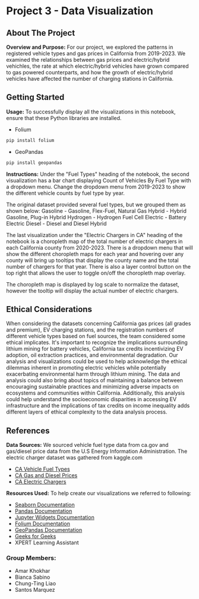 # Project 3 - Data Visualization

## About The Project
**Overview and Purpose:** For our project, we explored the patterns in registered vehicle types and gas prices in California from 2019-2023. We examined the relationships between gas prices and electric/hybrid vehichles, the rate at which electric/hybrid vehicles have grown compared to gas powered counterparts, and how the growth of electric/hybrid vehicles have affected the number of charging stations in California. 

## Getting Started
**Usage:** To successfully display all the visualizations in this notebook, ensure that these Python libraries are installed.
- Folium
```bash
pip install folium
```
- GeoPandas
```bash
pip install geopandas
```
**Instructions:** Under the "Fuel Types" heading of the notebook, the second visualization has a bar chart displaying Count of Vehicles By Fuel Type with a dropdown menu.  Change the dropdown menu from 2019-2023 to show the different vehicle counts by fuel type by year.  

The original dataset provided several fuel types, but we grouped them as shown below:
Gasoline - Gasoline, Flex-Fuel, Natural Gas
Hybrid - Hybrid Gasoline, Plug-in Hybrid
Hydrogen - Hydrogen Fuel Cell
Electric - Battery Electric
Diesel - Diesel and Diesel Hybrid

The last visualization under the "Electric Chargers in CA" heading of the notebook is a choropleth map of the total number of electric chargers in each California county from 2020-2023.  There is a dropdown menu that will show the different choropleth maps for each year and hovering over any county will bring up tooltips that display the county name and the total number of chargers for that year. There is also a layer control button on the top right that allows the user to toggle on/off the choropleth map overlay. 

The choropleth map is displayed by log scale to normalize the dataset, however the tooltip will display the actual number of electric chargers. 


## Ethical Considerations
When considering the datasets concerning California gas prices (all grades and premium),  EV charging stations, and the registration numbers of different vehicle types based on fuel sources, the team considered some ethical implicates. It's important to recognize the implications surrounding lithium mining for battery vehicles, California tax credits incentivizing EV adoption, oil extraction practices, and environmental degradation. Our analysis and visualizations could be used to help acknowledge the ethical dilemmas inherent in promoting electric vehicles while potentially exacerbating environmental harm through lithium mining. The data and analysis could also bring about topics of maintaining a balance between encouraging sustainable practices and minimizing adverse impacts on ecosystems and communities within California. Additionally, this analysis could help understand the socioeconomic disparities in accessing EV infrastructure and the implications of tax credits on income inequality adds different layers of ethical complexity to the data analysis process.

## References
**Data Sources:** We sourced vehicle fuel type data from ca.gov and gas/diesel price data from the U.S Energy Information Administration.  The electric charger dataset was gathered from kaggle.com
- [CA Vehicle Fuel Types](https://data.ca.gov/dataset/vehicle-fuel-type-count-by-zip-code)
- [CA Gas and Diesel Prices](https://www.eia.gov/dnav/pet/pet_pri_gnd_dcus_sca_a.htm)
- [CA Electric Chargers](https://www.kaggle.com/datasets/natalyamatyushenko/electric-chargers-ca)

**Resources Used:** To help create our visualizations we referred to following:
- [Seaborn Documentation](https://seaborn.pydata.org/examples/errorband_lineplots.html)
- [Pandas Documentation](https://pandas.pydata.org/docs/reference/api/pandas.DataFrame.unstack.html)
- [Jupyter Widgets Documentation](https://ipywidgets.readthedocs.io/en/latest/examples/Widget%20List.html)
- [Folium Documentation](https://python-visualization.github.io/folium/latest/user_guide/geojson/geojson_popup_and_tooltip.html)
- [GeoPandas Documentation](https://geopandas.org/en/stable/docs/user_guide/io.html)
- [Geeks for Geeks](https://www.geeksforgeeks.org/grids-in-matplotlib/)
- XPERT Learning Assistant

### Group Members:
- Amar Khokhar
- Bianca Sabino
- Chung-Ting Liao
- Santos Marquez
